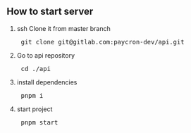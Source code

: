 ## How to start server

<ol type="1">

<li> ssh Clone it from master branch </li>
<pre> git clone git@gitlab.com:paycron-dev/api.git </pre>
<li> Go to api repository </li>
<pre> cd ./api </pre>
<li> install dependencies </li>
<pre> pnpm i </pre>
<li> start project </li>
<pre> pnpm start </pre>
	
</ol>

